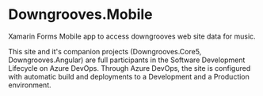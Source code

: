 # Downgrooves.Mobile
Xamarin Forms Mobile app to access downgrooves web site data for music.

This site and it's companion projects (Downgrooves.Core5, Downgrooves.Angular) are full participants in the Software Development Lifecycle on Azure DevOps.  Through Azure DevOps, the site is configured with automatic build and deployments to a Development and a Production environment.
